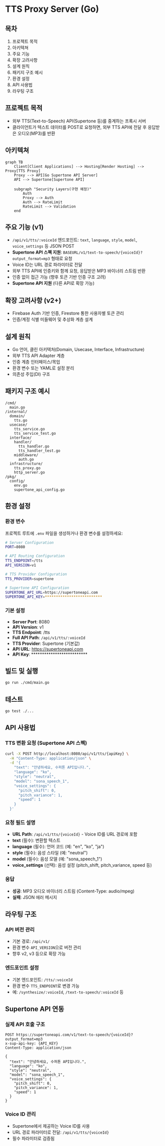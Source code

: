 # TTS Proxy Server (Go)

## 목차
1. 프로젝트 목적
2. 아키텍쳐
3. 주요 기능
4. 확장 고려사항
5. 설계 원칙
6. 패키지 구조 예시
7. 환경 설정
8. API 사용법
9. 라우팅 구조

## 프로젝트 목적
- 외부 TTS(Text-to-Speech) API(Supertone 등)를 중계하는 프록시 서버
- 클라이언트가 텍스트 데이터를 POST로 요청하면, 외부 TTS API에 전달 후 응답받은 오디오(MP3)를 반환

## 아키텍쳐
```mermaid
graph TB
    Client[Client Applications] --> Hosting[Render Hosting] --> Proxy[TTS Proxy]
    Proxy --> API[Go Supertone API Server]
    API --> Supertone[Supertone API]
    
    subgraph "Security Layers(구현 예정)"
        Auth
        Proxy --> Auth
        Auth --> RateLimit
        RateLimit --> Validation
    end
```

## 주요 기능 (v1)
- `/api/v1/tts/:voiceId` 엔드포인트: `text`, `language`, `style`, `model`, `voice_settings` 등 JSON POST
- **Supertone API 스펙 지원**: `BASEURL/v1/text-to-speech/{voiceId}?output_format=mp3` 형태로 요청
- Voice ID는 URL 경로 파라미터로 전달
- 외부 TTS API에 인증키와 함께 요청, 응답받은 MP3 바이너리 스트림 반환
- 인증 없이 접근 가능 (향후 토큰 기반 인증 구조 고려)
- **Supertone API 지원** (다른 API로 확장 가능)

## 확장 고려사항 (v2+)
- Firebase Auth 기반 인증, Firestore 통한 사용자별 토큰 관리
- 인증/계정 식별 미들웨어 및 추상화 계층 설계

## 설계 원칙
- Go 언어, 클린 아키텍처(Domain, Usecase, Interface, Infrastructure)
- 외부 TTS API Adapter 계층
- 인증 계층 인터페이스/목업
- 환경 변수 또는 YAML로 설정 분리
- 의존성 주입(DI) 구조

## 패키지 구조 예시
```
/cmd/
  main.go
/internal/
  domain/
    tts.go
  usecase/
    tts_service.go
    tts_service_test.go
  interface/
    handler/
      tts_handler.go
      tts_handler_test.go
    middleware/
      auth.go
  infrastructure/
    tts_proxy.go
    http_server.go
/pkg/
  config/
    env.go
    supertone_api_config.go
```

## 환경 설정

### 환경 변수
프로젝트 루트에 `.env` 파일을 생성하거나 환경 변수를 설정하세요:

```bash
# Server Configuration
PORT=8080

# API Routing Configuration
TTS_ENDPOINT=/tts
API_VERSION=v1

# TTS Provider Configuration
TTS_PROVIDER=supertone

# Supertone API Configuration
SUPERTONE_API_URL=https://supertoneapi.com
SUPERTONE_API_KEY=**************************
```

### 기본 설정
- **Server Port**: 8080
- **API Version**: v1
- **TTS Endpoint**: /tts
- **Full API Path**: `/api/v1/tts/:voiceId`
- **TTS Provider**: Supertone (기본값)
- **API URL**: https://supertoneapi.com
- **API Key**: **************************

## 빌드 및 실행
```bash
go run ./cmd/main.go
```

## 테스트
```bash
go test ./...
```

## API 사용법

### TTS 변환 요청 (Supertone API 스펙)
```bash
curl -X POST http://localhost:8080/api/v1/tts/{apiKey} \
  -H "Content-Type: application/json" \
  -d '{
    "text": "안녕하세요, 수퍼톤 API입니다.",
    "language": "ko",
    "style": "neutral",
    "model": "sona_speech_1",
    "voice_settings": {
      "pitch_shift": 0,
      "pitch_variance": 1,
      "speed": 1
    }
  }'
```

### 요청 필드 설명
- **URL Path**: `/api/v1/tts/{voiceId}` - Voice ID를 URL 경로에 포함
- **text** (필수): 변환할 텍스트
- **language** (필수): 언어 코드 (예: "en", "ko", "ja")
- **style** (필수): 음성 스타일 (예: "neutral")
- **model** (필수): 음성 모델 (예: "sona_speech_1")
- **voice_settings** (선택): 음성 설정 (pitch_shift, pitch_variance, speed 등)

### 응답
- **성공**: MP3 오디오 바이너리 스트림 (Content-Type: audio/mpeg)
- **실패**: JSON 에러 메시지

## 라우팅 구조

### API 버전 관리
- 기본 경로: `/api/v1/`
- 환경 변수 `API_VERSION`으로 버전 관리
- 향후 v2, v3 등으로 확장 가능

### 엔드포인트 설정
- 기본 엔드포인트: `/tts/:voiceId`
- 환경 변수 `TTS_ENDPOINT`로 변경 가능
- 예: `/synthesize/:voiceId`, `/text-to-speech/:voiceId` 등

## Supertone API 연동

### 실제 API 호출 구조
```
POST https://supertoneapi.com/v1/text-to-speech/{voiceId}?output_format=mp3
x-sup-api-key: {API_KEY}
Content-Type: application/json

{
  "text": "안녕하세요, 수퍼톤 API입니다.",
  "language": "ko",
  "style": "neutral",
  "model": "sona_speech_1",
  "voice_settings": {
    "pitch_shift": 0,
    "pitch_variance": 1,
    "speed": 1
  }
}
```

### Voice ID 관리
- Supertone에서 제공하는 Voice ID를 사용
- URL 경로 파라미터로 전달: `/api/v1/tts/{voiceId}`
- 필수 파라미터로 검증됨 

